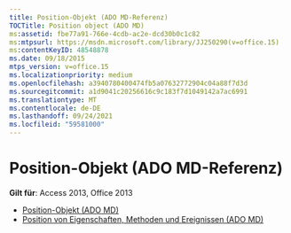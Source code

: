 ```yaml
---
title: Position-Objekt (ADO MD-Referenz)
TOCTitle: Position object (ADO MD)
ms:assetid: fbe77a91-766e-4cdb-ac2e-dcd30b0c1c82
ms:mtpsurl: https://msdn.microsoft.com/library/JJ250290(v=office.15)
ms:contentKeyID: 48548878
ms.date: 09/18/2015
mtps_version: v=office.15
ms.localizationpriority: medium
ms.openlocfilehash: a3940780400474fb5a07632772904c04a88f7d3d
ms.sourcegitcommit: a1d9041c20256616c9c183f7d1049142a7ac6991
ms.translationtype: MT
ms.contentlocale: de-DE
ms.lasthandoff: 09/24/2021
ms.locfileid: "59581000"
---
```

# <a name="position-object-ado-md-reference"></a>Position-Objekt (ADO MD-Referenz)

**Gilt für**: Access 2013, Office 2013

- [Position-Objekt (ADO MD)](position-object-ado-md.md)
- [Position von Eigenschaften, Methoden und Ereignissen (ADO MD)](position-properties-methods-and-events-ado-md.md)


